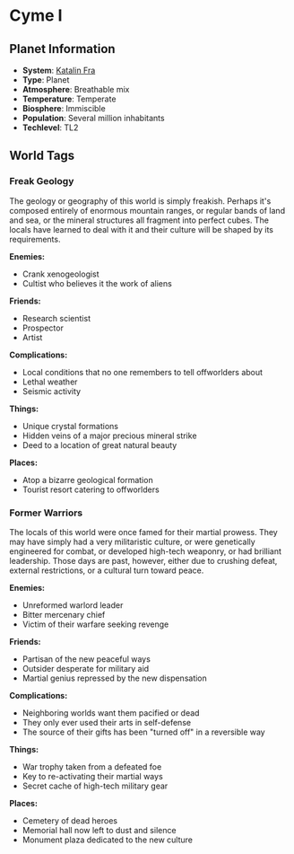# Cyme I

## Planet Information
- **System**: [Katalin Fra](../../system--katalin-fra.md)
- **Type**: Planet
- **Atmosphere**: Breathable mix
- **Temperature**: Temperate
- **Biosphere**: Immiscible
- **Population**: Several million inhabitants
- **Techlevel**: TL2

## World Tags

### Freak Geology

The geology or geography of this world is simply freakish. Perhaps it's composed entirely of enormous mountain ranges, or regular bands of land and sea, or the mineral structures all fragment into perfect cubes. The locals have learned to deal with it and their culture will be shaped by its requirements.

**Enemies:**
- Crank xenogeologist
- Cultist who believes it the
work of aliens

**Friends:**
- Research scientist
- Prospector
- Artist

**Complications:**
- Local conditions that no one remembers to tell offworlders about
- Lethal weather
- Seismic activity

**Things:**
- Unique crystal formations
- Hidden veins of a major precious mineral strike
- Deed to a location of great natural beauty

**Places:**
- Atop a bizarre geological formation
- Tourist resort catering to offworlders

### Former Warriors

The locals of this world were once famed for their martial prowess. They may have simply had a very militaristic culture, or were genetically engineered for combat, or developed high-tech weaponry, or had brilliant leadership. Those days are past, however, either due to crushing defeat, external restrictions, or a cultural turn toward peace.

**Enemies:**
- Unreformed warlord leader
- Bitter mercenary chief
- Victim of their warfare seeking revenge

**Friends:**
- Partisan of the new peaceful ways
- Outsider desperate for military aid
- Martial genius repressed by the new dispensation

**Complications:**
- Neighboring worlds want them pacified or dead
- They only ever used their arts in self-defense
- The source of their gifts has been "turned off" in a reversible way

**Things:**
- War trophy taken from a defeated foe
- Key to re-activating their martial ways
- Secret cache of high-tech military gear

**Places:**
- Cemetery of dead heroes
- Memorial hall now left to dust and silence
- Monument plaza dedicated to the new culture

